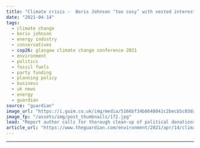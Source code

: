 ```yaml
---
title: "Climate crisis -  Boris Johnson ‘too cosy’ with vested interests to take serious action"
date: "2021-04-14"
tags: 
  - climate change
  - boris johnson
  - energy industry
  - conservatives
  - cop26: glasgow climate change conference 2021
  - environment
  - politics
  - fossil fuels
  - party funding
  - planning policy
  - business
  - uk news
  - energy
  - guardian
source: "guardian"
image_url: "https://i.guim.co.uk/img/media/5166bf34b8648041c2becb5c03dae84e8c7e6326/0_645_4411_2645/master/4411.jpg?width=460&quality=85&auto=format&fit=max&s=a0865e2f3159ce16fce4be68535fc90e"
image_fp: "/assets/img/post_thumbnails/172.jpg"
lead: "Report author calls for thorough clean-up of political donations, directorships and embedded internsBoris Johnson’s government is “too cosy” with vested interests in business to take strong action on the climate crisis, the author of a report on “the..."
article_url: "https://www.theguardian.com/environment/2021/apr/14/climate-crisis-boris-johnson-too-cosy-with-vested-interests-to-take-serious-action"
---
```


---
